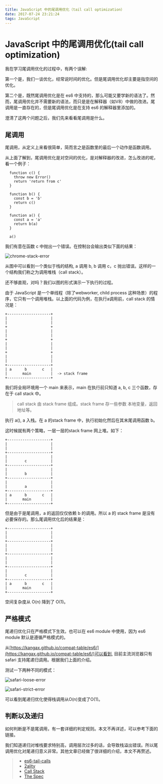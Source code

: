 ```yaml
---
title: JavaScript 中的尾调用优化（tail call optimization）
date: 2017-07-24 23:21:24
tags: JavaScript
---
```

# JavaScript 中的尾调用优化(tail call optimization)

我在学习尾调用优化的过程中，有两个误解:

第一个是，我们一谈优化，经常说时间的优化。但是尾调用优化却主要是指空间的优化。

第二个是，既然尾调用优化是在 es6 中支持的，那么可能又要学新的语法了。然而，尾调用优化并不需要新的语法，而只是是在解释器（如V8）中做的改进。尾调用是一直存在的，但是尾调用优化是在支持 es6 的解释器里添加的。

澄清了这两个问题之后，我们先来看看尾调用是什么。

<!--more-->

## 尾调用

尾调用，从定义上来看很简单，简而言之是函数里的最后一个动作是函数调用。

从上面了解到，尾调用优化是对空间的优化，是对解释器的改进，怎么改进的呢，看一个例子：

```
  function c() {
    throw new Error()
    return 'return from c'
  }

  function b() {
    const b = 'b'
    return c()
  }

  function a() {
    const a = 'a'
    return b(a)
  }

  a()
```
我们有意在函数 c 中抛出一个错误。在控制台会输出类似下面的结果：

![chrome-stack-error](/images/chrome-stack-error.png)

从图中可以看到一个类似于栈的结构, a 调用 b, b 调用 c，c 抛出错误。这样的一个结构我们称之为调用堆栈（call stack）。

还不够直观，对吗？我们以图的形式演示一下执行的过程。

由于 JavaScript 是一个单线程（除了webworker, child process 这种场景）的程序，它只有一个调用堆栈。以上面的代码为例，在执行a调用前，call stack 的情况是：


````
+--------------------+
|                    |
|                    |
+                    +
|                    |
|                    |
+                    +
|                    |
|                    |
+                    +
|                    |
|                    |
+--------------------+
| a      b       c   |
|       main         |  -> stack frame
+--------------------+

````
我们将全局环境用一个 main 来表示，main 在执行前只知道 a, b, c 三个函数，存在于 call stack 中。

> call stack 由 stack frame 组成。stack frame 存一些参数 本地变量，返回地址等。

执行 a(), a 入栈。在 a 的stack frame 中，执行初始化然后在其末尾调用函数 b。

这时候就有两个策略，一层一层的stack frame 网上堆。如下：


```
+--------------------+
|                    |
|                    |
+--------------------+
|                    |
|        c           |
+--------------------+
|                    |
|        b           |
+--------------------+
|                    |
|        a           |
+--------------------+
| a      b       c   |
|       main         |
+--------------------+
```

但是由于是尾调用，a 的返回仅仅依赖 b 的调用。所以 a 的 stack frame 是没有必要保存的。那么尾调用优化后的结果是：


```
+--------------------+
|                    |
|                    |
+--------------------+
|                    |
|                    |
+--------------------+
|                    |
|                    |
+--------------------+
|                    |
|        c           |
+--------------------+
| a      b       c   |
|       main         |
+--------------------+

```

空间复杂度从 O(n) 降到了 O(1)。

## 严格模式

尾递归优化只在严格模式下生效。也可以在 es6 module 中使用，因为 es6 module 默认是遵循严格模式的。

从[https://kangax.github.io/compat-table/es6/](https://kangax.github.io/compat-table/es6/)可以看到, 目前主流浏览器只有 safari 支持尾递归调用。根据我们上面的介绍。

测试一下两种不同的模式：

![safari-loose-error](/images/safari-loose-error.jpg)

![safari-strict-error](/images/safari-strict-error.jpg)

可以看到尾递归优化使得栈调用从O(n)变成了O(1)。

## 判断以及递归

如何判断是不是尾调用，有一套详细的判定规则。本文不再详述，可以参考下面的链接。

我们知道递归对堆栈要求特别高，调用层次过多的话，会导致栈溢出错误。所以尾调用优化对尾递归意义非常。其他文章已经做了很详细的介绍，本文不再赘述。

> * [es6-tail-calls](https://benignbemine.github.io/2015/07/19/es6-tail-calls/)
> * [2ality](http://2ality.com/2015/06/tail-call-optimization.html)
> * [Call Stack](https://en.wikipedia.org/wiki/Call_stack)
> * [The Spec](https://www.ecma-international.org/ecma-262/6.0/#sec-tail-position-calls)
